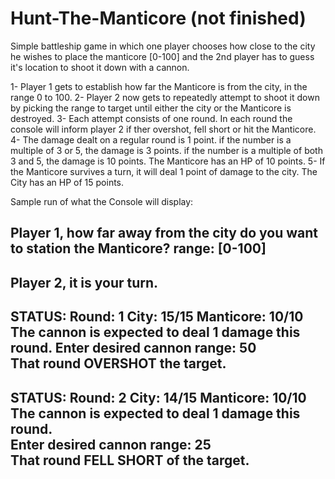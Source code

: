 # Hunt-The-Manticore (not finished)
Simple battleship game in which one player chooses how close to the city he wishes to place the manticore [0-100] and the 2nd player has to guess it's location to shoot it down with a cannon.

1- Player 1 gets to establish how far the Manticore is from the city, in the range 0 to 100.
2- Player 2 now gets to repeatedly attempt to shoot it down by picking the range to target until either the city or the Manticore is destroyed.
3- Each attempt consists of one round. In each round the console will inform player 2 if ther overshot, fell short or hit the Manticore.
4- The damage dealt on a regular round is 1 point. if the number is a multiple of 3 or 5, the damage is 3 points. if the number is a multiple of both 3 and 5, the damage is 10 points. The Manticore has an HP of 10 points.
5- If the Manticore survives a turn, it will deal 1 point of damage to the city. The City has an HP of 15 points.

Sample run of what the Console will display:

Player 1, how far away from the city do you want to station the Manticore? range: [0-100]
-----------------------------------------------------------
Player 2, it is your turn.
-----------------------------------------------------------  
STATUS: Round: 1  City: 15/15  Manticore: 10/10 
The cannon is expected to deal 1 damage this round. 
Enter desired cannon range: 50  
That round OVERSHOT the target.  
-----------------------------------------------------------
STATUS: Round: 2  City: 14/15  Manticore: 10/10  
The cannon is expected to deal 1 damage this round.  
Enter desired cannon range: 25  
That round FELL SHORT of the target.
-----------------------------------------------------------  
